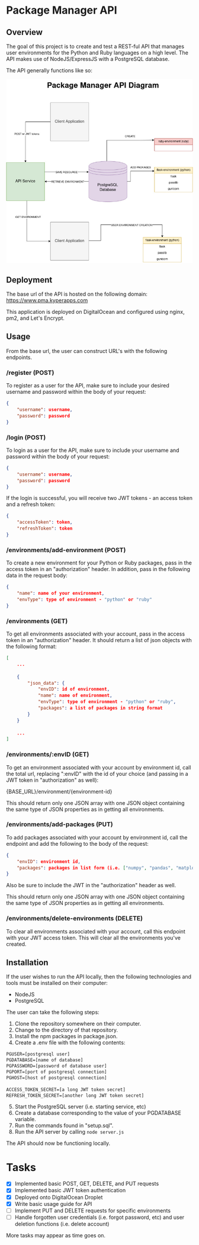 # Package Manager API

## Overview
The goal of this project is to create and test a REST-ful API that manages user environments for the Python and Ruby languages on a high level. The API makes use of NodeJS/ExpressJS with a PostgreSQL database.

The API generally functions like so:

![](/Package%20Manager%20API%20Diagram.jpg)

## Deployment

The base url of the API is hosted on the following domain: https://www.pma.kyperapps.com

This application is deployed on DigitalOcean and configured using nginx, pm2, and Let's Encrypt.

## Usage

From the base url, the user can construct URL's with the following endpoints.

### /register (POST)

To register as a user for the API, make sure to include your desired username and password within the body of your request:

```json
{
    "username": username,
    "password": password
}
```

### /login (POST)

To login as a user for the API, make sure to include your username and password within the body of your request:

```json
{
    "username": username,
    "password": password
}
```

If the login is successful, you will receive two JWT tokens - an access token and a refresh token:

```json
{
    "accessToken": token,
    "refreshToken": token
}
```

### /environments/add-environment (POST)

To create a new environment for your Python or Ruby packages, pass in the access token in an "authorization" header. In addition, pass in the following data in the request body:

```json
{
    "name": name of your environment,
    "envType": type of environment - "python" or "ruby"
}
```

### /environments (GET)

To get all environments associated with your account, pass in the access token in an "authorization" header. It should return a list of json objects with the following format:

```json
[
    ...

    {
        "json_data": {
            "envID": id of environment,
            "name": name of environment,
            "envType": type of environment - "python" or "ruby",
            "packages": a list of packages in string format
        }
    }

    ...
]
```

### /environments/:envID (GET)

To get an environment associated with your account by environment id, call the total url, replacing ":envID" with the id of your choice (and passing in a JWT token in "authorization" as well):

{BASE_URL}/environment/{environment-id}

This should return only one JSON array with one JSON object containing the same type of JSON properties as in getting all environments.

### /environments/add-packages (PUT)

To add packages associated with your account by environment id, call the endpoint and add the following to the body of the request:

```json
{
    "envID": environment id,
    "packages": packages in list form (i.e. ["numpy", "pandas", "matplotlib"])
}
```

Also be sure to include the JWT in the "authorization" header as well.

This should return only one JSON array with one JSON object containing the same type of JSON properties as in getting all environments.

### /environments/delete-environments (DELETE)

To clear all environments associated with your account, call this endpoint with your JWT access token. This will clear all the environments you've created.

## Installation
If the user wishes to run the API locally, then the following technologies and tools must be installed on their computer:
* NodeJS
* PostgreSQL

The user can take the following steps:
1. Clone the repository somewhere on their computer.
2. Change to the directory of that repository.
3. Install the npm packages in package.json.
4. Create a .env file with the following contents:

```shell
PGUSER=[postgresql user]
PGDATABASE=[name of database]
PGPASSWORD=[password of database user]
PGPORT=[port of postgresql connection]
PGHOST=[host of postgresql connection]

ACCESS_TOKEN_SECRET=[a long JWT token secret]
REFRESH_TOKEN_SECRET=[another long JWT token secret]
```

5. Start the PostgreSQL server (i.e. starting service, etc)
6. Create a database corresponding to the value of your PGDATABASE variable.
7. Run the commands found in "setup.sql".
8. Run the API server by calling ```node server.js```

The API should now be functioning locally.

# Tasks
- [x] Implemented basic POST, GET, DELETE, and PUT requests
- [x] Implemented basic JWT token authentication
- [x] Deployed onto DigitalOcean Droplet
- [x] Write basic usage guide for API
- [ ] Implement PUT and DELETE requests for specific environments
- [ ] Handle forgotten user credentials (i.e. forgot password, etc) and user deletion functions (i.e. delete account)

More tasks may appear as time goes on.
